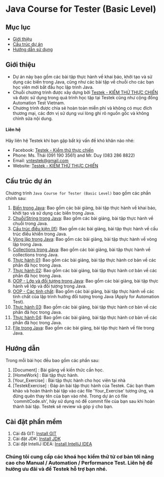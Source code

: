 # Java Course for Tester (Basic Level)

## Mục lục

- [Giới thiệu](#giới-thiệu)
- [Cấu trúc dự án](#cấu-trúc-dự-án)
- [Hướng dẫn sử dụng](#hướng-dẫn)

## Giới thiệu

- Dự án này bao gồm các bài tập thực hành về khai báo, khởi tạo và sử dụng các biến trong Java, cũng như các bài tập về
  chuỗi cho các bạn học viên mới bắt đầu học lập trình Java.
- Chuỗi chương trình được xây dựng bởi [Testek - KIỂM THỬ THỰC CHIẾN](http://blog.testek.vn/) và được sử dụng trong quá
  trình học tập tại Testek cũng như cộng đồng Automation Test Vietnam.
- Chương trình được chia sẻ hoàn toàn miễn phí và không có mục đích thương mại, các đơn vị sử dụng vui lòng ghi rõ nguồn
  gốc và không chỉnh sửa nội dung.
#### Liên hệ
Hãy liên hệ Testek khi bạn gặp bất kỳ vấn đề khó khăn nào nhé:
- Facebook: [Testek - Kiểm thử thực chiến](https://www.facebook.com/share/g/nG7u18j8owvtaSD4/)
- Phone: Ms. Thái (091 190 3561) and Mr. Duy (083 286 8822)
- Email: vntestek@gmail.com
- Website: [Testek - KIỂM THỬ THỰC CHIẾN](http://blog.testek.vn/)

## Cấu trúc dự án

Chương trình `Java Course for Tester (Basic Level)` bao gồm các phần chính sau:

1. [Biến trong Java](src/lesson01): Bao gồm các bài giảng, bài tập thực hành về khai báo, khởi tạo và sử dụng các biến
   trong Java.
2. [Chuỗi/String trong Java](src/lesson02): Bao gồm các bài giảng, bài tập thực hành về chuỗi trong Java.
3. [Cấu trúc điều kiện (If)](src/lesson03): Bao gồm các bài giảng, bài tập thực hành về cấu trúc điều khiển trong Java.
4. [Vòng lặp trong Java](src/lesson04): Bao gồm các bài giảng, bài tập thực hành về vòng lặp trong Java.
5. [Collections trong Java](src/lesson05): Bao gồm các bài giảng, bài tập thực hành về collections trong Java.
6. [Thực hành 01](src/lesson06): Bao gồm các bài giảng, bài tập thực hành cơ bản về các phần đã học trong Java.
7. [Thực hành 02](src/lesson07): Bao gồm các bài giảng, bài tập thực hành cơ bản về các phần đã học trong Java.
8. [OOP - Lớp và đối tượng trong Java](src/lesson08): Bao gồm các bài giảng, bài tập thực hành về lớp và đối tượng trong
   Java.
9. [OOP - Các tính chất](src/lesson09): Bao gồm các bài giảng, bài tập thực hành về các tính chất của lập trình hướng
   đối tượng trong Java (Apply for Automation Test).
10. [Thực hành 03](src/lesson10): Bao gồm các bài giảng, bài tập thực hành cơ bản về các phần đã học trong Java.
11. [Thực hành 04](src/lesson11): Bao gồm các bài giảng, bài tập thực hành cơ bản về các phần đã học trong Java.
12. [File trong Java](src/lesson12): Bao gồm các bài giảng, bài tập thực hành về file trong Java.

## Hướng dẫn
Trong mỗi bài học đều bao gồm các phần sau:
1. [Document] : Bài giảng về kiến thức cần học.
2. [HomeWork] : Bài tập thực hành.
3. [Your_Exercise] : Bài tập thực hành cho học viên tại nhà
4. [TestekExercise] : Đáp án bài tập thực hành của Testek.
Các bạn tham khảo và hoàn thành bài tập vào các file 'Your_Exercise' tương ứng, và đừng quên thay tên của bạn vào nhé.
Trong dự án có file 'commitCode.sh', hãy sử dụng nó để commit file của bạn sau khi hoàn thành bài tập. Testek sẽ review và góp ý cho bạn.

## Cài đặt phần mềm
1. Cài đă GIT: [Install GIT](https://docs.google.com/document/d/1_Armh4WqXiNZONpUIQbOub3Nua7K-wXA/edit#heading=h.gjdgxs)
2. Cài đặt JDK: [Install JDK](https://docs.google.com/document/d/1T70HNmgUT5QD7YsY-sPKV4Z-Mi4sd-u0/edit#heading=h.gjdgxs)
3. Cài đặt IntelliJ IDEA: [Install IntelliJ IDEA](https://docs.google.com/document/d/12h4aEfTKAYuF1sJRPVCVHD41aUF7z5i7/edit#heading=h.gjdgxs)

### Chúng tôi cung cấp các khoá học kiểm thử từ cơ bản tới nâng cao cho Manual / Automation / Performance Test. Liên hệ để hưởng ưu đãi và để Testek hỗ trợ bạn nhé.
